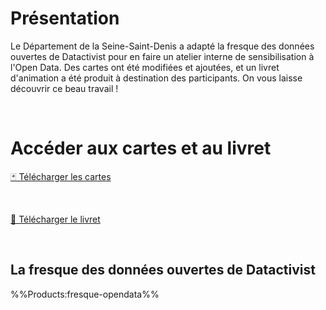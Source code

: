 # Présentation

Le Département de la Seine-Saint-Denis a adapté la fresque des données ouvertes de Datactivist pour en faire un atelier interne de sensibilisation à l'Open Data. 
Des cartes ont été modifiées et ajoutées, et un livret d'animation a été produit à destination des participants. On vous laisse découvrir ce beau travail !

</br>

# Accéder aux cartes et au livret

<a href="https://nextcloud.datactivist.coop/s/FbcDc2yyqRE4RDX" class="customButton">🃏 Télécharger les cartes</a>

</br>

<a href="https://nextcloud.datactivist.coop/s/FZPikTxiMoQWbF4" class="customButton">📖 Télécharger le livret</a>

</br>

## La fresque des données ouvertes de Datactivist

%%Products:fresque-opendata%%
